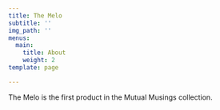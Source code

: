 ```yaml
---
title: The Melo
subtitle: ''
img_path: ''
menus:
  main:
    title: About
    weight: 2
template: page

---
```

The Melo is the first product in the Mutual Musings collection.